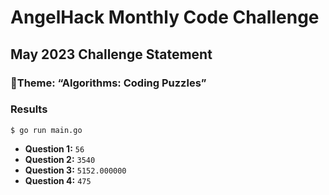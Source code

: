 # AngelHack Monthly Code Challenge
## May 2023 Challenge Statement
### 🎨Theme: “Algorithms: Coding Puzzles”

### Results
`$ go run main.go`
- **Question 1:** `56`
- **Question 2:** `3540`
- **Question 3:** `5152.000000`
- **Question 4:** `475`

